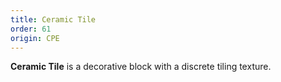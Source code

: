 ```yaml
---
title: Ceramic Tile
order: 61
origin: CPE
---
```


**Ceramic Tile** is a decorative block with a discrete tiling texture.
